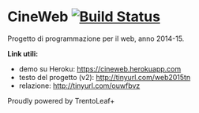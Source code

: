 # CineWeb [![Build Status](https://travis-ci.org/TrentoLeaf/CineWeb.svg)](https://travis-ci.org/TrentoLeaf/CineWeb)

Progetto di programmazione per il web, anno 2014-15.

**Link utili:**
  * demo su Heroku: https://cineweb.herokuapp.com
  * testo del progetto (v2): http://tinyurl.com/web2015tn
  * relazione: http://tinyurl.com/ouwfbvz

Proudly powered by TrentoLeaf+
